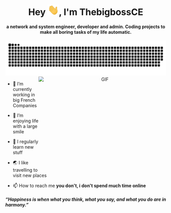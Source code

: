 <div align="center">
<h1 align="center">Hey <img width="35" src="https://github.com/1999AZZAR/1999AZZAR/blob/main/resources/img/waving.gif">, I'm ThebigbossCE</h1>
<h4 align="center">a network and system engineer, developer and admin. Coding projects to make all boring tasks of my life automatic.</h4>
</div>

<div align="center">
  <a href="https://github.com/ThebigbossCE">
  <img  src="https://github.com/1999AZZAR/1999AZZAR/blob/main/resources/img/grid-snake.svg"
       alt="snake" /></a>
</div>

<a target="_blank" align="center">
  <img align="right" top="500" height="300" width="400" alt="GIF" src="https://media.giphy.com/media/SWoSkN6DxTszqIKEqv/giphy.gif">
</a>

- 🔭 I’m currently working in big French Companies

- 🌱 I’m enjoying life with a large smile

- 📝 I regularly learn new stuff

- 🌏 I like travelling to visit new places

- 📫 How to reach me **you don't, i don't spend much time online**

<h5>“Happiness is when what you think, what you say, and what you do are in harmony.”</h5> 

<!---
ThebigbossCE/ThebigbossCE is a ✨ special ✨ repository because its `README.md` (this file) appears on your GitHub profile.
You can click the Preview link to take a look at your changes.
--->
